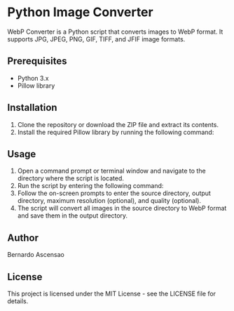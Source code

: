 # Python Image Converter

WebP Converter is a Python script that converts images to WebP format. It supports JPG, JPEG, PNG, GIF, TIFF, and JFIF image formats.

## Prerequisites

- Python 3.x
- Pillow library

## Installation

1. Clone the repository or download the ZIP file and extract its contents.
2. Install the required Pillow library by running the following command:


## Usage

1. Open a command prompt or terminal window and navigate to the directory where the script is located.
2. Run the script by entering the following command:
3. Follow the on-screen prompts to enter the source directory, output directory, maximum resolution (optional), and quality (optional).
4. The script will convert all images in the source directory to WebP format and save them in the output directory.

## Author

Bernardo Ascensao

## License

This project is licensed under the MIT License - see the LICENSE file for details.

